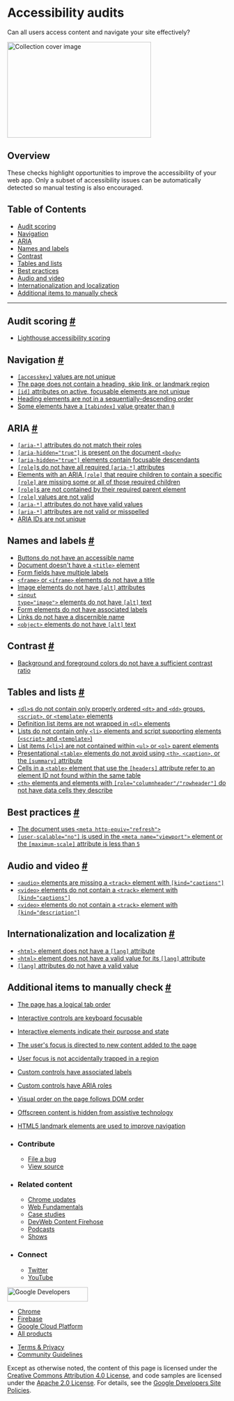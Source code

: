 # Accessibility audits

Can all users access content and navigate your site effectively?

<img src="https://web-dev.imgix.net/image/jxu1OdD7LKOGIDU7jURMpSH2lyK2/84Wscf0ndzfe8Ri59fsW.svg" alt="Collection cover image" class="w-masthead-path__image" width="330" height="220" />

## Overview

These checks highlight opportunities to improve the accessibility of your web app. Only a subset of accessibility issues can be automatically detected so manual testing is also encouraged.

## Table of Contents

- <a href="#audit-scoring" class="w-path-link">Audit scoring</a>
- <a href="#navigation" class="w-path-link">Navigation</a>
- <a href="#aria" class="w-path-link">ARIA</a>
- <a href="#names-and-labels" class="w-path-link">Names and labels</a>
- <a href="#contrast" class="w-path-link">Contrast</a>
- <a href="#tables-and-lists" class="w-path-link">Tables and lists</a>
- <a href="#best-practices" class="w-path-link">Best practices</a>
- <a href="#audio-and-video" class="w-path-link">Audio and video</a>
- <a href="#internationalization-and-localization" class="w-path-link">Internationalization and localization</a>
- <a href="#additional-items-to-manually-check" class="w-path-link">Additional items to manually check</a>

---

## Audit scoring <a href="#audit-scoring" class="w-headline-link">#</a>

- <a href="/accessibility-scoring/" class="w-path-link">Lighthouse accessibility scoring</a>

## Navigation <a href="#navigation" class="w-headline-link">#</a>

- <a href="/accesskeys/" class="w-path-link"><code>[accesskey]</code> values are not unique</a>
- <a href="/bypass/" class="w-path-link">The page does not contain a heading, skip link, or landmark region</a>
- <a href="/duplicate-id-active/" class="w-path-link"><code>[id]</code> attributes on active, focusable elements are not unique</a>
- <a href="/heading-order/" class="w-path-link">Heading elements are not in a sequentially-descending order</a>
- <a href="/tabindex/" class="w-path-link">Some elements have a <code>[tabindex]</code> value greater than <code>0</code></a>

## ARIA <a href="#aria" class="w-headline-link">#</a>

- <a href="/aria-allowed-attr/" class="w-path-link"><code>[aria-\*]</code> attributes do not match their roles</a>
- <a href="/aria-hidden-body/" class="w-path-link"><code>[aria-hidden="true"]</code> is present on the document <code>&lt;body&gt;</code></a>
- <a href="/aria-hidden-focus/" class="w-path-link"><code>[aria-hidden="true"]</code> elements contain focusable descendants</a>
- <a href="/aria-required-attr/" class="w-path-link"><code>[role]</code>s do not have all required <code>[aria-\*]</code> attributes</a>
- <a href="/aria-required-children/" class="w-path-link">Elements with an ARIA <code>[role]</code> that require children to contain a specific <code>[role]</code> are missing some or all of those required children</a>
- <a href="/aria-required-parent/" class="w-path-link"><code>[role]</code>s are not contained by their required parent element</a>
- <a href="/aria-roles/" class="w-path-link"><code>[role]</code> values are not valid</a>
- <a href="/aria-valid-attr-value/" class="w-path-link"><code>[aria-\*]</code> attributes do not have valid values</a>
- <a href="/aria-valid-attr/" class="w-path-link"><code>[aria-\*]</code> attributes are not valid or misspelled</a>
- <a href="/duplicate-id-aria/" class="w-path-link">ARIA IDs are not unique</a>

## Names and labels <a href="#names-and-labels" class="w-headline-link">#</a>

- <a href="/button-name/" class="w-path-link">Buttons do not have an accessible name</a>
- <a href="/document-title/" class="w-path-link">Document doesn't have a <code>&lt;title&gt;</code> element</a>
- <a href="/form-field-multiple-labels/" class="w-path-link">Form fields have multiple labels</a>
- <a href="/frame-title/" class="w-path-link"><code>&lt;frame&gt;</code> or <code>&lt;iframe&gt;</code> elements do not have a title</a>
- <a href="/image-alt/" class="w-path-link">Image elements do not have <code>[alt]</code> attributes</a>
- <a href="/input-image-alt/" class="w-path-link"><code>&lt;input type="image"&gt;</code> elements do not have <code>[alt]</code> text</a>
- <a href="/label/" class="w-path-link">Form elements do not have associated labels</a>
- <a href="/link-name/" class="w-path-link">Links do not have a discernible name</a>
- <a href="/object-alt/" class="w-path-link"><code>&lt;object&gt;</code> elements do not have <code>[alt]</code> text</a>

## Contrast <a href="#contrast" class="w-headline-link">#</a>

- <a href="/color-contrast/" class="w-path-link">Background and foreground colors do not have a sufficient contrast ratio</a>

## Tables and lists <a href="#tables-and-lists" class="w-headline-link">#</a>

- <a href="/definition-list/" class="w-path-link"><code>&lt;dl&gt;</code>s do not contain only properly ordered <code>&lt;dt&gt;</code> and <code>&lt;dd&gt;</code> groups, <code>&lt;script&gt;</code>, or <code>&lt;template&gt;</code> elements</a>
- <a href="/dlitem/" class="w-path-link">Definition list items are not wrapped in <code>&lt;dl&gt;</code> elements</a>
- <a href="/list/" class="w-path-link">Lists do not contain only <code>&lt;li&gt;</code> elements and script supporting elements (<code>&lt;script&gt;</code> and <code>&lt;template&gt;</code>)</a>
- <a href="/listitem/" class="w-path-link">List items (<code>&lt;li&gt;</code>) are not contained within <code>&lt;ul&gt;</code> or <code>&lt;ol&gt;</code> parent elements</a>
- <a href="/layout-table/" class="w-path-link">Presentational <code>&lt;table&gt;</code> elements do not avoid using <code>&lt;th&gt;</code>, <code>&lt;caption&gt;</code>, or the <code>[summary]</code> attribute</a>
- <a href="/td-headers-attr/" class="w-path-link">Cells in a <code>&lt;table&gt;</code> element that use the <code>[headers]</code> attribute refer to an element ID not found within the same table</a>
- <a href="/th-has-data-cells/" class="w-path-link"><code>&lt;th&gt;</code> elements and elements with <code>[role="columnheader"/"rowheader"]</code> do not have data cells they describe</a>

## Best practices <a href="#best-practices" class="w-headline-link">#</a>

- <a href="/meta-refresh/" class="w-path-link">The document uses <code>&lt;meta http-equiv="refresh"&gt;</code></a>
- <a href="/meta-viewport/" class="w-path-link"><code>[user-scalable="no"]</code> is used in the <code>&lt;meta name="viewport"&gt;</code> element or the <code>[maximum-scale]</code> attribute is less than <code>5</code></a>

## Audio and video <a href="#audio-and-video" class="w-headline-link">#</a>

- <a href="/audio-caption/" class="w-path-link"><code>&lt;audio&gt;</code> elements are missing a <code>&lt;track&gt;</code> element with <code>[kind="captions"]</code></a>
- <a href="/video-caption/" class="w-path-link"><code>&lt;video&gt;</code> elements do not contain a <code>&lt;track&gt;</code> element with <code>[kind="captions"]</code></a>
- <a href="/video-description/" class="w-path-link"><code>&lt;video&gt;</code> elements do not contain a <code>&lt;track&gt;</code> element with <code>[kind="description"]</code></a>

## Internationalization and localization <a href="#internationalization-and-localization" class="w-headline-link">#</a>

- <a href="/html-has-lang/" class="w-path-link"><code>&lt;html&gt;</code> element does not have a <code>[lang]</code> attribute</a>
- <a href="/html-lang-valid/" class="w-path-link"><code>&lt;html&gt;</code> element does not have a valid value for its <code>[lang]</code> attribute</a>
- <a href="/valid-lang/" class="w-path-link"><code>[lang]</code> attributes do not have a valid value</a>

## Additional items to manually check <a href="#additional-items-to-manually-check" class="w-headline-link">#</a>

- <a href="/logical-tab-order/" class="w-path-link">The page has a logical tab order</a>
- <a href="/focusable-controls/" class="w-path-link">Interactive controls are keyboard focusable</a>
- <a href="/interactive-element-affordance/" class="w-path-link">Interactive elements indicate their purpose and state</a>
- <a href="/managed-focus/" class="w-path-link">The user's focus is directed to new content added to the page</a>
- <a href="/focus-traps/" class="w-path-link">User focus is not accidentally trapped in a region</a>
- <a href="/custom-controls-labels/" class="w-path-link">Custom controls have associated labels</a>
- <a href="/custom-control-roles/" class="w-path-link">Custom controls have ARIA roles</a>
- <a href="/visual-order-follows-dom/" class="w-path-link">Visual order on the page follows DOM order</a>
- <a href="/offscreen-content-hidden/" class="w-path-link">Offscreen content is hidden from assistive technology</a>
- <a href="/use-landmarks/" class="w-path-link">HTML5 landmark elements are used to improve navigation</a>

- ### Contribute

  - <a href="https://github.com/GoogleChrome/web.dev/issues/new?assignees=&amp;labels=bug&amp;template=bug_report.md&amp;title=" class="w-footer__linkbox-link">File a bug</a>
  - <a href="https://github.com/googlechrome/web.dev" class="w-footer__linkbox-link">View source</a>

- ### Related content

  - <a href="https://blog.chromium.org/" class="w-footer__linkbox-link">Chrome updates</a>
  - <a href="https://developers.google.com/web/" class="w-footer__linkbox-link">Web Fundamentals</a>
  - <a href="https://developers.google.com/web/showcase/" class="w-footer__linkbox-link">Case studies</a>
  - <a href="https://devwebfeed.appspot.com/" class="w-footer__linkbox-link">DevWeb Content Firehose</a>
  - <a href="/podcasts/" class="w-footer__linkbox-link">Podcasts</a>
  - <a href="/shows/" class="w-footer__linkbox-link">Shows</a>

- ### Connect

  - <a href="https://www.twitter.com/ChromiumDev" class="w-footer__linkbox-link">Twitter</a>
  - <a href="https://www.youtube.com/user/ChromeDevelopers" class="w-footer__linkbox-link">YouTube</a>

<a href="https://developers.google.com/" class="w-footer__utility-logo-link"><img src="/images/lockup-color.png" alt="Google Developers" class="w-footer__utility-logo" width="185" height="33" /></a>

- <a href="https://developer.chrome.com/" class="w-footer__utility-link">Chrome</a>
- <a href="https://firebase.google.com/" class="w-footer__utility-link">Firebase</a>
- <a href="https://cloud.google.com/" class="w-footer__utility-link">Google Cloud Platform</a>
- <a href="https://developers.google.com/products" class="w-footer__utility-link">All products</a>

<!-- -->

- <a href="https://policies.google.com/" class="w-footer__utility-link">Terms &amp; Privacy</a>
- <a href="/community-guidelines/" class="w-footer__utility-link">Community Guidelines</a>

Except as otherwise noted, the content of this page is licensed under the [Creative Commons Attribution 4.0 License](https://creativecommons.org/licenses/by/4.0/), and code samples are licensed under the [Apache 2.0 License](https://www.apache.org/licenses/LICENSE-2.0). For details, see the [Google Developers Site Policies](https://developers.google.com/terms/site-policies).
